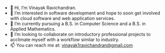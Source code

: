 - 👋 Hi, I’m Vinayak Ravichandran.
- 👀 I’m interested in software development and hope to soon get involved with cloud software and web application services.
- 🌱 I’m currently pursuing a B.S. in Computer Science and a B.S. in Applied Mathematics.
- 💞️ I’m looking to collaborate on introductory professional projects to acclimate myself with a workflow similar to industry.
- 📫 You can reach me at: vinayak1ravichandran@gmail.com

<!---
vravich01/vravich01 is a ✨ special ✨ repository because its `README.md` (this file) appears on your GitHub profile.
You can click the Preview link to take a look at your changes.
--->
